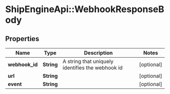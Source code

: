 # ShipEngineApi::WebhookResponseBody

## Properties
Name | Type | Description | Notes
------------ | ------------- | ------------- | -------------
**webhook_id** | **String** | A string that uniquely identifies the webhook id | [optional] 
**url** | **String** |  | [optional] 
**event** | **String** |  | [optional] 


